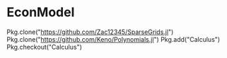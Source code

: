 # EconModel


Pkg.clone("https://github.com/Zac12345/SparseGrids.jl")
Pkg.clone("https://github.com/Keno/Polynomials.jl")
Pkg.add("Calculus")
Pkg.checkout("Calculus")
